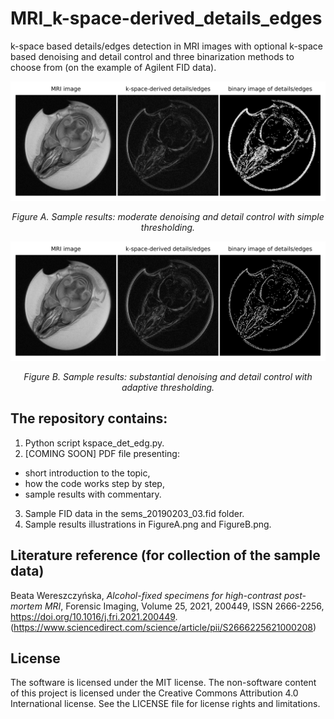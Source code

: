 # MRI_k-space-derived_details_edges
k-space based details/edges detection in MRI images with optional k-space based denoising and detail control and three binarization methods to choose from (on the example of Agilent FID data). 

![FigureA](FigureA.png)
*<div align="center">Figure A. Sample results: moderate denoising and detail control with simple thresholding.</div>*

![FigureB](FigureB.png)
*<div align="center">Figure B. Sample results: substantial denoising and detail control with adaptive thresholding.</div>*

## The repository contains:
1. Python script kspace_det_edg.py.
2. [COMING SOON] PDF file presenting:
- short introduction to the topic,
- how the code works step by step,
- sample results with commentary.
3. Sample FID data in the sems_20190203_03.fid folder.
4. Sample results illustrations in FigureA.png and FigureB.png.

## Literature reference (for collection of the sample data)
Beata Wereszczyńska, *Alcohol-fixed specimens for high-contrast post-mortem MRI*, Forensic Imaging, Volume 25, 2021, 200449, ISSN 2666-2256, https://doi.org/10.1016/j.fri.2021.200449. (https://www.sciencedirect.com/science/article/pii/S2666225621000208)

## License
The software is licensed under the MIT license. The non-software content of this project is licensed under the Creative Commons Attribution 4.0 International license. See the LICENSE file for license rights and limitations.
